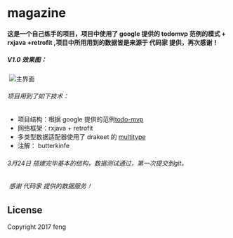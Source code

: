 # magazine
#### 这是一个自己练手的项目，项目中使用了 google 提供的 todomvp 范例的模式  + rxjava +retrofit ,项目中所用用到的数据皆是来源于 代码家  提供，再次感谢！
##### V1.0 效果图：
  ![主界面](https://github.com/shuangqingfeng/magazineProject/screenShot/raw/master/GIF.gif)
###### 项目用到了如下技术：
- 项目结构：根据 google 提供的范例[todo-mvp](https://github.com/googlesamples/android-architecture/tree/todo-mvp/) 
- 网络框架：rxjava + retrofit
- 多类型数据适配器使用了 drakeet 的 [multitype](https://github.com/drakeet/MultiType)
- 注解： butterkinfe


                  
######  3月24日 搭建完毕基本的结构，数据测试通过，第一次提交到git。









######  感谢 代码家 提供的数据服务！
## License
Copyright 2017 feng
                  
